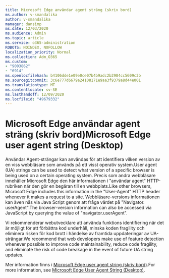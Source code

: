 ```yaml
---
title: Microsoft Edge användar agent sträng (skriv bord)
ms.author: v-smandalika
author: v-smandalika
manager: dansimp
ms.date: 12/03/2020
ms.audience: Admin
ms.topic: article
ms.service: o365-administration
ROBOTS: NOINDEX, NOFOLLOW
localization_priority: Normal
ms.collection: Adm_O365
ms.custom:
- "9003862"
- "6914"
ms.openlocfilehash: b4106dde1e09e0ce07b4b9adc2b2984cc5609c3b
ms.sourcegitcommit: 3c6e777d6679a24108171e9aa3f9379a8d44e001
ms.translationtype: MT
ms.contentlocale: sv-SE
ms.lasthandoff: 12/09/2020
ms.locfileid: "49679332"
---
```

# <a name="microsoft-edge-user-agent-string-desktop"></a><span data-ttu-id="8545a-102">Microsoft Edge användar agent sträng (skriv bord)</span><span class="sxs-lookup"><span data-stu-id="8545a-102">Microsoft Edge user agent string (Desktop)</span></span>

<span data-ttu-id="8545a-103">Användar Agent-strängar kan användas för att identifiera vilken version av en viss webbläsare som används på ett visst operativ system.</span><span class="sxs-lookup"><span data-stu-id="8545a-103">User agent (UA) strings can be used to detect what version of a specific browser is being used on a certain operating system.</span></span> <span data-ttu-id="8545a-104">Precis som andra webbläsare innehåller Microsoft Edge den här informationen i "användar agent" HTTP-rubriken när den gör en begäran till en webbplats.</span><span class="sxs-lookup"><span data-stu-id="8545a-104">Like other browsers, Microsoft Edge includes this information in the "User-Agent" HTTP header whenever it makes a request to a site.</span></span> <span data-ttu-id="8545a-105">Webbläsare-versions informationen kan även nås via Java Script genom att fråga värdet på "Navigator. userAgent".</span><span class="sxs-lookup"><span data-stu-id="8545a-105">The browser-version information can also be accessed via JavaScript by querying the value of "navigator.userAgent".</span></span>

<span data-ttu-id="8545a-106">Vi rekommenderar webutvecklare att använda funktions identifiering när det är möjligt för att förbättra kod underhåll, minska koden fragility och eliminera risken för kod brott i händelse av framtida uppdateringar av UA-strängar.</span><span class="sxs-lookup"><span data-stu-id="8545a-106">We recommend that web developers make use of feature detection whenever possible to improve code maintainability, reduce code fragility, and eliminate the risk of code breakage in the event of future UA string updates.</span></span>

<span data-ttu-id="8545a-107">Mer information finns i [Microsoft Edge user agent string (skriv bord)](https://docs.microsoft.com/microsoft-edge/web-platform/user-agent-string).</span><span class="sxs-lookup"><span data-stu-id="8545a-107">For more information, see [Microsoft Edge User Agent String (Desktop)](https://docs.microsoft.com/microsoft-edge/web-platform/user-agent-string).</span></span>